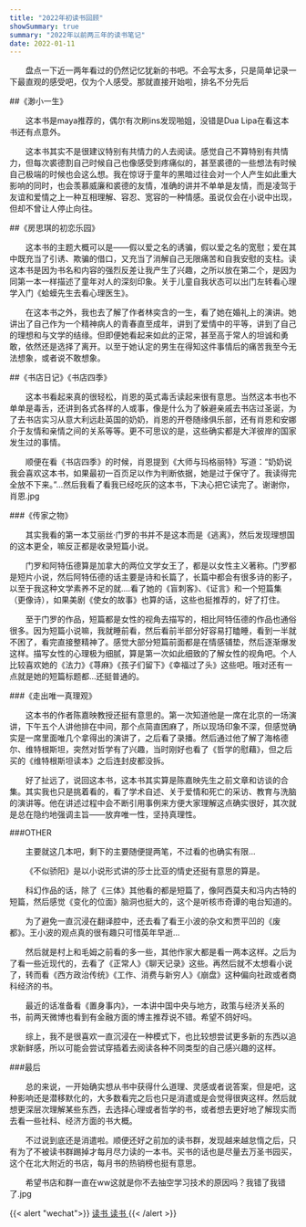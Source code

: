 ```yaml
---
title: "2022年初读书回顾"
showSummary: true
summary: "2022年以前两三年的读书笔记"
date: 2022-01-11
---
```


&emsp;&emsp;盘点一下近一两年看过的仍然记忆犹新的书吧。不会写太多，只是简单记录一下最直观的感受吧，仅为个人感受。那就直接开始啦，排名不分先后

##《渺小一生》

&emsp;&emsp;这本书是maya推荐的，偶尔有次刷ins发现啪姐，没错是Dua Lipa在看这本书还有点意外。

&emsp;&emsp;这本书其实不是很建议特别有共情力的人去阅读。感觉自己不算特别有共情力，但每次裘德割自己时候自己也像感受到疼痛似的，甚至裘德的一些想法有时候自己极端的时候也会这么想。我在惊讶于童年的黑暗过往会对一个人产生如此重大影响的同时，也会羡慕威廉和裘德的友情，准确的讲并不单单是友情，而是凌驾于友谊和爱情之上一种互相理解、容忍、宽容的一种情感。虽说仅会在小说中出现，但却不曾让人停止向往。



##《房思琪的初恋乐园》

&emsp;&emsp;这本书的主题大概可以是——假以爱之名的诱骗，假以爱之名的宽慰；爱在其中既充当了引诱、欺骗的借口，又充当了消解自己无限痛苦和自我安慰的支柱。读这本书是因为书名和内容的强烈反差让我产生了兴趣，之所以放在第二个，是因为同第一本一样描述了童年对人的深刻印象。关于儿童自我状态可以出门左转看心理学入门《蛤蟆先生去看心理医生》。

&emsp;&emsp;在这本书之外，我也去了解了作者林奕含的一生，看了她在婚礼上的演讲。她讲出了自己作为一个精神病人的青春直至成年，讲到了爱情中的平等，讲到了自己的理想和与文学的结缘。但即便她看起来如此的正常，甚至高于常人的坦诚和勇敢，依然还是选择了离开。以至于她认定的男生在得知这件事情后的痛苦我至今无法想象，或者说不敢想象。



##《书店日记》《书店四季》

&emsp;&emsp;这本书看起来真的很轻松，肖恩的英式毒舌读起来很有意思。当然这本书也不单单是毒舌，还讲到各式各样的人或事，像是什么为了躲避亲戚去书店过圣诞，为了去书店实习从意大利远赴英国的奶奶，肖恩的开卷随缘俱乐部，还有肖恩和安娜介于友情和亲情之间的关系等等。更不可思议的是，这些确实都是大洋彼岸的国家发生过的事情。

&emsp;&emsp;顺便在看《书店四季》的时候，肖恩提到《大师与玛格丽特》写道：“奶奶说我会喜欢这本书，如果最初一百页足以作为判断依据，她是过于保守了。我读得完全放不下来。”...然后我看了看我已经吃灰的这本书，下决心把它读完了。谢谢你，肖恩.jpg



###《传家之物》

&emsp;&emsp;其实我看的第一本艾丽丝·门罗的书并不是这本而是《逃离》，然后发现理想国的这本更全，嘛反正都是收录短篇小说。

&emsp;&emsp;门罗和阿特伍德算是加拿大的两位文学女王了，都是以女性主义著称。门罗都是短片小说，然后阿特伍德的话主要是诗和长篇了，长篇中都会有很多诗的影子，以至于我这种文学素养不足的就....看了她的《盲刺客》、《证言》和一个短篇集（更像诗），如果美剧《使女的故事》也算的话，这些也挺推荐的，好了打住。

&emsp;&emsp;至于门罗的作品，短篇都是女性的视角去描写的，相比阿特伍德的作品也通俗很多。因为短篇小说嘛，我就睡前看，然后看前半部分好容易打瞌睡，看到一半就不困了，看完直接整精神了。感觉大部分短篇前面都是在情感铺垫，然后逐渐爆发这样。描写女性的心理极为细腻，算是第一次如此细致的了解女性的视角吧。个人比较喜欢她的《法力》《荨麻》《孩子们留下》《幸福过了头》这些吧。哦对还有一点就是她的短篇标题都...还挺普通的。



###《走出唯一真理观》

&emsp;&emsp;这本书的作者陈嘉映教授还挺有意思的。第一次知道他是一席在北京的一场演讲，下午五个人讲他排在中间，那个点简直困麻了，所以现场印象不深，但感觉确实是一席里面唯几个拿得出的演讲了，之后看了录播。然后通过他了解了海格德尔、维特根斯坦，突然对哲学有了兴趣，当时刚好也看了《哲学的慰藉》，但之后买的《维特根斯坦读本》之后连封皮都没拆。

&emsp;&emsp;好了扯远了，说回这本书，这本书其实算是陈嘉映先生之前文章和访谈的合集。其实我也只是挑着看的，看了学术自述、关于爱情和死亡的采访、教育与洗脑的演讲等。他在讲述过程中会不断引用事例来方便大家理解这点确实很好，其次就是总在隐约地强调主旨——放弃唯一性，坚持真理性。



###OTHER

&emsp;&emsp;主要就这几本吧，剩下的主要随便提两笔，不过看的也确实有限...

&emsp;&emsp;《不似骄阳》是以小说形式讲的莎士比亚的情史还挺有意思的算是。

&emsp;&emsp;科幻作品的话，除了《三体》其他看的都是短篇了，像阿西莫夫和冯内古特的短篇，然后感觉《变化的位面》脑洞也挺大的，这个是听核市奇谭的电台知道的。

&emsp;&emsp;为了避免一直沉浸在翻译腔中，还去看了看王小波的杂文和贾平凹的《废都》。王小波的观点真的很有趣只可惜英年早逝…

&emsp;&emsp;然后就是村上和毛姆之前看的多一些，其他作家大都是看一两本这样。之后为了看一些近现代的，去看了《正常人》《聊天记录》这些。再然后就不太想看小说了，转而看《西方政治传统》《工作、消费与新穷人》《崩盘》这种偏向社政或者商科经济的书。

&emsp;&emsp;最近的话准备看《置身事内》，一本讲中国中央与地方，政策与经济关系的书，前两天微博也看到有金融方面的博主推荐说不错。希望不鸽好吗。

&emsp;&emsp;综上，我不是很喜欢一直沉浸在一种模式下，也比较想尝试更多新的东西以追求新鲜感，所以可能会尝试穿插着去阅读各种不同类型的自己感兴趣的这样。



###最后

&emsp;&emsp;总的来说，一开始确实想从书中获得什么道理、灵感或者说答案，但是吧，这种影响还是潜移默化的，大多数看完之后也只是消遣或是会觉得很爽这样。然后就想更深层次理解某些东西，去选择心理或者哲学的书，或者想去更好地了解现实而去看一些社科、经济方面的书大概。

&emsp;&emsp;不过说到底还是消遣啦。顺便还好之前加的读书群，发现越来越怠惰之后，只有为了不被读书群踢掉才每月尽力读的一本书。买书的话也是尽量去万圣书园买，这个在北大附近的书店，每月书的热销榜也挺有意思。

&emsp;&emsp;希望书店和群一直在ww这就是你不去抽空学习技术的原因吗？我错了我错了.jpg

{{< alert "wechat">}}
<a href="https://mp.weixin.qq.com/s/vXbcyu9qqmQahlCxu6Ggyw">
读书 读书
</a>
{{< /alert >}}

